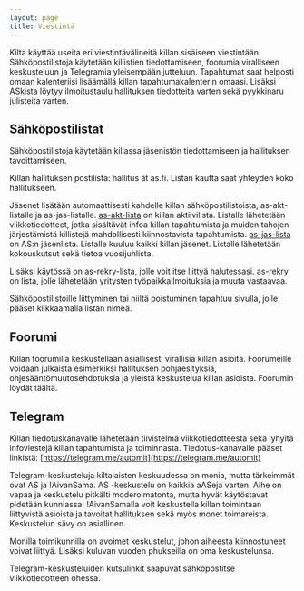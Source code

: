 ```yaml
---
layout: page
title: Viestintä
---
```

Kilta käyttää useita eri viestintävälineitä killan sisäiseen viestintään. Sähköpostilistoja käytetään killistien tiedottamiseen, foorumia viralliseen keskusteluun ja Telegramia yleisempään jutteluun. Tapahtumat saat helposti omaan kalenteriisi lisäämällä killan tapahtumakalenterin omaasi. Lisäksi ASkista löytyy ilmoitustaulu hallituksen tiedotteita varten sekä pyykkinaru julisteita varten.

## Sähköpostilistat

Sähköpostilistoja käytetään killassa jäsenistön tiedottamiseen ja hallituksen tavoittamiseen.

Killan hallituksen postilista: hallitus ät as.fi. Listan kautta saat yhteyden koko hallitukseen.

Jäsenet lisätään automaattisesti kahdelle killan sähköpostilistoista, as-akt-listalle ja as-jas-listalle. [as-akt-lista](https://list.ayy.fi/mailman/listinfo/as-akt) on killan aktiivilista. Listalle lähetetään viikkotiedotteet, jotka sisältävät infoa killan tapahtumista ja muiden tahojen järjestämistä killistejä mahdollisesti kiinnostavista tapahtumista. [as-jas-lista](https://list.ayy.fi/mailman/listinfo/as-jas) on AS:n jäsenlista. Listalle kuuluu kaikki killan jäsenet. Listalle lähetetään kokouskutsut sekä tietoa vuosijuhlista.

Lisäksi käytössä on as-rekry-lista, jolle voit itse liittyä halutessasi. [as-rekry](https://list.ayy.fi/mailman/listinfo/as-rekry) on lista, jolle lähetetään yritysten työpaikkailmoituksia ja muuta vastaavaa.

Sähköpostilistoille liittyminen tai niiltä poistuminen tapahtuu sivulla, jolle pääset klikkaamalla listan nimeä.

## Foorumi

Killan foorumilla keskustellaan asiallisesti virallisia killan asioita. Foorumeille voidaan julkaista esimerkiksi hallituksen pohjaesityksiä, ohjesääntömuutosehdotuksia ja yleistä keskustelua killan asioista. Foorumin löydät täältä.

## Telegram

Killan tiedotuskanavalle lähetetään tiivistelmä viikkotiedotteesta sekä lyhyitä infoviestejä killan tapahtumista ja toiminnasta. Tiedotus-kanavalle pääset linkistä: [https://telegram.me/automit](https://telegram.me/automit)

Telegram-keskusteluja kiltalaisten keskuudessa on monia, mutta tärkeimmät ovat AS ja !AivanSama. AS -keskustelu on kaikkia aASeja varten. Aihe on vapaa ja keskustelu pitkälti moderoimatonta, mutta hyvät käytöstavat pidetään kunniassa. !AivanSamalla voit keskustella killan toimintaan liittyvistä asioista ja tavoitat hallituksen sekä myös monet toimareista. Keskustelun sävy on asiallinen.

Monilla toimikunnilla on avoimet keskustelut, johon aiheesta kiinnostuneet voivat liittyä. Lisäksi kuluvan vuoden phukseilla on oma keskustelunsa.

Telegram-keskusteluiden kutsulinkit saapuvat sähköpostitse viikkotiedotteen ohessa.
